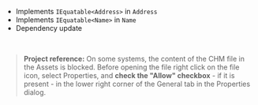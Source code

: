- Implements `IEquatable<Address>` in `Address`
- Implements `IEquatable<Name>` in `Name`
- Dependency update

&nbsp;
>**Project reference:** On some systems, the content of the CHM file in the Assets is blocked. Before opening the file right click on the file icon, select Properties, and **check the "Allow" checkbox** - if it is present - in the lower right corner of the General tab in the Properties dialog.